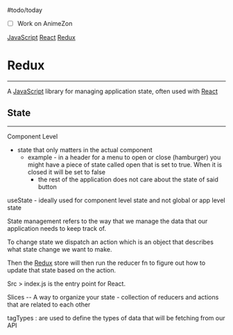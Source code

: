 #todo/today 
- [ ] Work on AnimeZon


[JavaScript](JavaScript.md) [React](React.md) [Redux](Redux) 

# Redux
----

A [JavaScript](JavaScript.md) library for managing application state, often used with [React](React.md)


## State
----

Component Level
- state that only matters in the actual component
	- example  - in a header for a menu to open or close (hamburger)  you might have a piece of state called open that is set to true. When it is closed it will be set to false
		- the rest of the application does not care about the state of said button


useState - ideally used for component level state and not global or app level state

State management refers to the way that we manage the data that our application needs to keep track of. 

To change state we dispatch an action which is an object that describes what state change we want to make. 

Then the [Redux](Redux) store will then run the reducer fn to figure out how to update that state based on the action.


Src > index.js is the entry point for React. 

Slices -- A way to organize your state
	- collection of reducers and actions that are related to each other

tagTypes : are used to define the types of data that will be fetching from our API